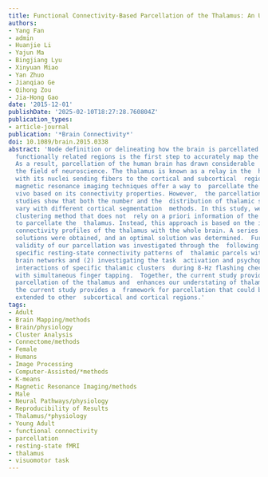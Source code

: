 ```yaml
---
title: Functional Connectivity-Based Parcellation of the Thalamus: An Unsupervised Clustering Method and Its Validity Investigation
authors:
- Yang Fan
- admin
- Huanjie Li
- Yajun Ma
- Bingjiang Lyu
- Xinyuan Miao
- Yan Zhuo
- Jianqiao Ge
- Qihong Zou
- Jia-Hong Gao
date: '2015-12-01'
publishDate: '2025-02-10T18:27:28.760804Z'
publication_types:
- article-journal
publication: '*Brain Connectivity*'
doi: 10.1089/brain.2015.0338
abstract: 'Node definition or delineating how the brain is parcellated into individual
  functionally related regions is the first step to accurately map the human  connectome.
  As a result, parcellation of the human brain has drawn considerable  attention in
  the field of neuroscience. The thalamus is known as a relay in the  human brain,
  with its nuclei sending fibers to the cortical and subcortical  regions. Functional
  magnetic resonance imaging techniques offer a way to  parcellate the thalamus in
  vivo based on its connectivity properties. However,  the parcellations from previous
  studies show that both the number and the  distribution of thalamic subdivisions
  vary with different cortical segmentation  methods. In this study, we used an unsupervised
  clustering method that does not  rely on a priori information of the cortical segmentation
  to parcellate the  thalamus. Instead, this approach is based on the intrinsic resting-state  functional
  connectivity profiles of the thalamus with the whole brain. A series  of cluster
  solutions were obtained, and an optimal solution was determined.  Furthermore, the
  validity of our parcellation was investigated through the  following: (1) identifying
  specific resting-state connectivity patterns of  thalamic parcels with different
  brain networks and (2) investigating the task  activation and psychophysiological
  interactions of specific thalamic clusters  during 8-Hz flashing checkerboard stimulation
  with simultaneous finger tapping.  Together, the current study provides a reliable
  parcellation of the thalamus and  enhances our understating of thalamic. Furthermore,
  the current study provides a  framework for parcellation that could be potentially
  extended to other  subcortical and cortical regions.'
tags:
- Adult
- Brain Mapping/methods
- Brain/physiology
- Cluster Analysis
- Connectome/methods
- Female
- Humans
- Image Processing
- Computer-Assisted/*methods
- K-means
- Magnetic Resonance Imaging/methods
- Male
- Neural Pathways/physiology
- Reproducibility of Results
- Thalamus/*physiology
- Young Adult
- functional connectivity
- parcellation
- resting-state fMRI
- thalamus
- visuomotor task
---
```

